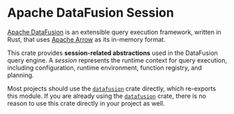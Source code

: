 <!---
  Licensed to the Apache Software Foundation (ASF) under one
  or more contributor license agreements.  See the NOTICE file
  distributed with this work for additional information
  regarding copyright ownership.  The ASF licenses this file
  to you under the Apache License, Version 2.0 (the
  "License"); you may not use this file except in compliance
  with the License.  You may obtain a copy of the License at

    http://www.apache.org/licenses/LICENSE-2.0

  Unless required by applicable law or agreed to in writing,
  software distributed under the License is distributed on an
  "AS IS" BASIS, WITHOUT WARRANTIES OR CONDITIONS OF ANY
  KIND, either express or implied.  See the License for the
  specific language governing permissions and limitations
  under the License.
-->

# Apache DataFusion Session

[Apache DataFusion] is an extensible query execution framework, written in Rust, that uses [Apache Arrow] as its in-memory format.

This crate provides **session-related abstractions** used in the DataFusion query engine. A _session_ represents the runtime context for query execution, including configuration, runtime environment, function registry, and planning.

Most projects should use the [`datafusion`] crate directly, which re-exports
this module. If you are already using the [`datafusion`] crate, there is no
reason to use this crate directly in your project as well.

[Apache Arrow]: https://arrow.apache.org/
[Apache DataFusion]: https://datafusion.apache.org/
[`datafusion`]: https://crates.io/crates/datafusion
